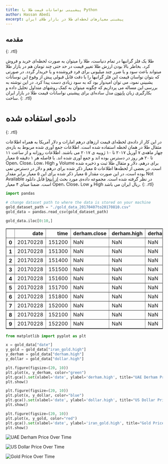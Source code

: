 ```yaml
---
title: پیشبینی نواسانات قیمت طلا با Python
author: Hassan Abedi
excerpt: پیشبنی معیارهای لحظه‌ای طلا در بازار طلای ایران
---
```


## مقدمه
{: .rtl}

طلا یک فلز گرانبها در تمام دنیاست، طلا را میتوان به صورت لحظه‌ای خرید و فروش کرد. بخاطر بالا بودن ارزش طلا تغییر قیمت در حد حتی چند تومان هم در بازار طلا میتواند باعث سود و یا ضرر چند میلیونی برای فرد فروشنده و یا خریدار گردد. در صورتی که بتوان نواسان قیمت این فلز گرانبها را با دقت قابل قبولی پیش از وقوع این نوسانات یشبینی نمود، می توان امیدوار بود که به سود زیادی دست پیدا کرد. در این نوشته به بررسی این مساله می پردازیم که چگونه میتوان به کمک روشهای متداول تحلیل داده و بکارگیری زبان [پایتون](https://www.python.org) مدل ساده‌ای برای پیشبنی نواسانات قیمت طلا در بازار ایران ساخت.
{: .rtl}

# داده‌ی استفاده شده
{: .rtl}

در این کار از داده‌ی لحظه‌ای قیمت ارزهای درهم امارات و دلار آمریکا به همراه اطلاعات مثقال طلا در همان لحظه استفاده شده است.
اطلاعات جمع آوری شده مربوط به بازه‌ی چهار ماهه‌ی ۷ آوریل ۲۰۱۷ تا ۱۰ ژوییه ی ۲۰۱۷ می باشند. اطلاعات روزانه و از ساعت ۱۱ تا ۲۰ هر روز در دسترس بوده اند و جمع آوری شده اند. با فاصله هر ۱ دقیقه ۵ معیار Open، Close، Low، High و Volume برای درهم، دلار و مثقال طلا ثبت و ذخیره شده است. در بعضی از لحظه‌ها اطلاعات ۵ معیار ذکر شده برای درهم و دلار در دسترس نمی بوده است، در این صورت مقدار ۵ معیار ذکر شده برای این ۵ معیار برابر مقدار Not Available در نظر گرفته شده است. مجموعه داده‌ی مورد بحث [از اینجا](http://habedi.me/datasets/gold/gold_data_20170407to20170810.csv) قابل دانلود است. ضمنا مبنای ۴ معیار Open، Close، Low و High ریال ایران می باشد.
{: .rtl}



```python
import pandas
```


```python
# change dataset path to where the data is stored on your machine
gold_dataset_path = "./gold_data_20170407to20170810.csv"
gold_data = pandas.read_csv(gold_dataset_path)
```


```python
gold_data.iloc[0:10,]
```




<div class="table-wrapper">
    
<table border="1" class="dataframe">
  <thead>
    <tr style="text-align: right;">
      <th></th>
      <th>date</th>
      <th>time</th>
      <th>derham.close</th>
      <th>derham.high</th>
      <th>derham.low</th>
      <th>derham.open</th>
      <th>derham.volume</th>
      <th>dollar.close</th>
      <th>dollar.high</th>
      <th>dollar.low</th>
      <th>dollar.open</th>
      <th>dollar.volume</th>
      <th>iran_gold.close</th>
      <th>iran_gold.high</th>
      <th>iran_gold.low</th>
      <th>iran_gold.open</th>
      <th>iran_gold.volume</th>
    </tr>
  </thead>
  <tbody>
    <tr>
      <th>0</th>
      <td>20170228</td>
      <td>151200</td>
      <td>NaN</td>
      <td>NaN</td>
      <td>NaN</td>
      <td>NaN</td>
      <td>NaN</td>
      <td>NaN</td>
      <td>NaN</td>
      <td>NaN</td>
      <td>NaN</td>
      <td>NaN</td>
      <td>5035000</td>
      <td>5035000</td>
      <td>5035000</td>
      <td>5035000</td>
      <td>1</td>
    </tr>
    <tr>
      <th>1</th>
      <td>20170228</td>
      <td>151300</td>
      <td>NaN</td>
      <td>NaN</td>
      <td>NaN</td>
      <td>NaN</td>
      <td>NaN</td>
      <td>NaN</td>
      <td>NaN</td>
      <td>NaN</td>
      <td>NaN</td>
      <td>NaN</td>
      <td>5035000</td>
      <td>5035000</td>
      <td>5035000</td>
      <td>5035000</td>
      <td>1</td>
    </tr>
    <tr>
      <th>2</th>
      <td>20170228</td>
      <td>151400</td>
      <td>NaN</td>
      <td>NaN</td>
      <td>NaN</td>
      <td>NaN</td>
      <td>NaN</td>
      <td>NaN</td>
      <td>NaN</td>
      <td>NaN</td>
      <td>NaN</td>
      <td>NaN</td>
      <td>5035000</td>
      <td>5035000</td>
      <td>5035000</td>
      <td>5035000</td>
      <td>1</td>
    </tr>
    <tr>
      <th>3</th>
      <td>20170228</td>
      <td>151500</td>
      <td>NaN</td>
      <td>NaN</td>
      <td>NaN</td>
      <td>NaN</td>
      <td>NaN</td>
      <td>NaN</td>
      <td>NaN</td>
      <td>NaN</td>
      <td>NaN</td>
      <td>NaN</td>
      <td>5035000</td>
      <td>5035000</td>
      <td>5035000</td>
      <td>5035000</td>
      <td>1</td>
    </tr>
    <tr>
      <th>4</th>
      <td>20170228</td>
      <td>151600</td>
      <td>NaN</td>
      <td>NaN</td>
      <td>NaN</td>
      <td>NaN</td>
      <td>NaN</td>
      <td>NaN</td>
      <td>NaN</td>
      <td>NaN</td>
      <td>NaN</td>
      <td>NaN</td>
      <td>5035000</td>
      <td>5035000</td>
      <td>5035000</td>
      <td>5035000</td>
      <td>1</td>
    </tr>
    <tr>
      <th>5</th>
      <td>20170228</td>
      <td>151700</td>
      <td>NaN</td>
      <td>NaN</td>
      <td>NaN</td>
      <td>NaN</td>
      <td>NaN</td>
      <td>NaN</td>
      <td>NaN</td>
      <td>NaN</td>
      <td>NaN</td>
      <td>NaN</td>
      <td>5035000</td>
      <td>5035000</td>
      <td>5035000</td>
      <td>5035000</td>
      <td>1</td>
    </tr>
    <tr>
      <th>6</th>
      <td>20170228</td>
      <td>151800</td>
      <td>NaN</td>
      <td>NaN</td>
      <td>NaN</td>
      <td>NaN</td>
      <td>NaN</td>
      <td>NaN</td>
      <td>NaN</td>
      <td>NaN</td>
      <td>NaN</td>
      <td>NaN</td>
      <td>5035000</td>
      <td>5035000</td>
      <td>5035000</td>
      <td>5035000</td>
      <td>1</td>
    </tr>
    <tr>
      <th>7</th>
      <td>20170228</td>
      <td>152000</td>
      <td>NaN</td>
      <td>NaN</td>
      <td>NaN</td>
      <td>NaN</td>
      <td>NaN</td>
      <td>NaN</td>
      <td>NaN</td>
      <td>NaN</td>
      <td>NaN</td>
      <td>NaN</td>
      <td>5035000</td>
      <td>5035000</td>
      <td>5035000</td>
      <td>5035000</td>
      <td>1</td>
    </tr>
    <tr>
      <th>8</th>
      <td>20170228</td>
      <td>152100</td>
      <td>NaN</td>
      <td>NaN</td>
      <td>NaN</td>
      <td>NaN</td>
      <td>NaN</td>
      <td>NaN</td>
      <td>NaN</td>
      <td>NaN</td>
      <td>NaN</td>
      <td>NaN</td>
      <td>5035000</td>
      <td>5035000</td>
      <td>5035000</td>
      <td>5035000</td>
      <td>1</td>
    </tr>
    <tr>
      <th>9</th>
      <td>20170228</td>
      <td>152200</td>
      <td>NaN</td>
      <td>NaN</td>
      <td>NaN</td>
      <td>NaN</td>
      <td>NaN</td>
      <td>NaN</td>
      <td>NaN</td>
      <td>NaN</td>
      <td>NaN</td>
      <td>NaN</td>
      <td>5035000</td>
      <td>5035000</td>
      <td>5035000</td>
      <td>5035000</td>
      <td>1</td>
    </tr>
  </tbody>
</table>
</div>



```python
from matplotlib import pyplot as plt
```


```python
x = gold_data["date"]
y_gold = gold_data["iran_gold.high"]
y_derham = gold_data["derham.high"]
y_dollar = gold_data["dollar.high"]

plt.figure(figsize=(20, 10))
plt.plot(x, y_derham, color="green")
plt.gca().set(xlabel='date', ylabel='derham.high', title="UAE Derham Price Over Time")
plt.show()

plt.figure(figsize=(20, 10))
plt.plot(x, y_dollar, color="blue")
plt.gca().set(xlabel='date', ylabel='dollar.high', title="US Dollar Price Over Time")
plt.show()

plt.figure(figsize=(20, 10))
plt.plot(x, y_gold, color="red")
plt.gca().set(xlabel='date', ylabel='iran_gold.high', title="Gold Price Over Time")
plt.show()
```


![UAE Derham Price Over Time](http://habedi.me/datasets/gold/figures/DerharmOverTime.png)



![US Dollar Price Over Time](http://habedi.me/datasets/gold/figures/DollarOverTime.png)



![Gold Price Over Time](http://habedi.me/datasets/gold/figures/IRGoldOverTime.png)


